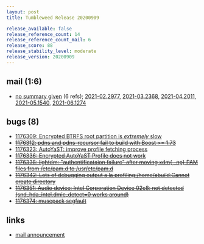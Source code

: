 ```yaml
---
layout: post
title: Tumbleweed Release 20200909

release_available: false
release_reference_count: 14
release_reference_count_mail: 6
release_score: 88
release_stability_level: moderate
release_version: 20200909
---
```


## mail (1:6)

- [no summary given](https://lists.opensuse.org/archives/list/factory@lists.opensuse.org/thread/WP3TN2377QFXJFCFARCBSGMPTKSCSI2I) (6 refs); [2021-02.2977](https://lists.opensuse.org/archives/list/factory@lists.opensuse.org/thread/WP3TN2377QFXJFCFARCBSGMPTKSCSI2I), [2021-03.2368](https://lists.opensuse.org/archives/list/factory@lists.opensuse.org/thread/WP3TN2377QFXJFCFARCBSGMPTKSCSI2I), [2021-04.2011](https://lists.opensuse.org/archives/list/factory@lists.opensuse.org/thread/WP3TN2377QFXJFCFARCBSGMPTKSCSI2I), [2021-05.1540](https://lists.opensuse.org/archives/list/factory@lists.opensuse.org/thread/WP3TN2377QFXJFCFARCBSGMPTKSCSI2I), [2021-06.1274](https://lists.opensuse.org/archives/list/factory@lists.opensuse.org/thread/WP3TN2377QFXJFCFARCBSGMPTKSCSI2I)

## bugs (8)

<!--more-->

- [1176309: Encrypted BTRFS root partition is *extremely* slow](https://bugzilla.opensuse.org/show_bug.cgi?id=1176309)
- ~~[1176312: pdns and pdns-recursor fail to build with Boost >= 1.73](https://bugzilla.opensuse.org/show_bug.cgi?id=1176312)~~
- [1176323: AutoYaST: improve profile fetching process](https://bugzilla.opensuse.org/show_bug.cgi?id=1176323)
- ~~[1176336: Encrypted AutoYaST Profile does not work](https://bugzilla.opensuse.org/show_bug.cgi?id=1176336)~~
- ~~[1176338: lightdm: "authentificataion failure" after moving xdm{,-np} PAM files from /etc/pam.d to /usr/etc/pam.d](https://bugzilla.opensuse.org/show_bug.cgi?id=1176338)~~
- ~~[1176342: Lots of debugging output a la profiling:/home/abuild:Cannot create directory](https://bugzilla.opensuse.org/show_bug.cgi?id=1176342)~~
- ~~[1176351: Audio device: Intel Corporation Device 02c8: not detected (snd_hda_intel.dmic_detect=0 works around)](https://bugzilla.opensuse.org/show_bug.cgi?id=1176351)~~
- ~~[1176374: musepack segfault](https://bugzilla.opensuse.org/show_bug.cgi?id=1176374)~~



## links

- [mail announcement](https://lists.opensuse.org/archives/list/factory@lists.opensuse.org/thread/WP3TN2377QFXJFCFARCBSGMPTKSCSI2I)
